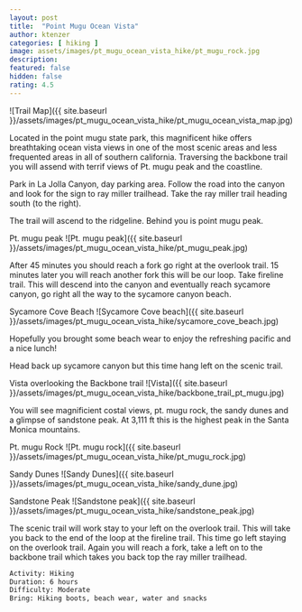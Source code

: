 ```yaml
---
layout: post
title:  "Point Mugu Ocean Vista"
author: ktenzer
categories: [ hiking ]
image: assets/images/pt_mugu_ocean_vista_hike/pt_mugu_rock.jpg
description: 
featured: false
hidden: false
rating: 4.5
---
```

![Trail Map]({{ site.baseurl }}/assets/images/pt_mugu_ocean_vista_hike/pt_mugu_ocean_vista_map.jpg)

Located in the point mugu state park, this magnificent hike offers breathtaking ocean vista views in one of the most scenic areas and less frequented areas in all of southern california. Traversing the backbone trail you will assend with terrif views of Pt. mugu peak and the coastline.

Park in La Jolla Canyon, day parking area. Follow the road into the canyon and look for the sign to ray miller trailhead. Take the ray miller trail heading south (to the right).

The trail will ascend to the ridgeline. Behind you is point mugu peak.

Pt. mugu peak
![Pt. mugu peak]({{ site.baseurl }}/assets/images/pt_mugu_ocean_vista_hike/pt_mugu_peak.jpg)

After 45 minutes you should reach a fork go right at the overlook trail. 15 minutes later you will reach another fork this will be our loop. Take fireline trail. This will descend into the canyon and eventually reach sycamore canyon, go right all the way to the sycamore canyon beach.

Sycamore Cove Beach
![Sycamore Cove beach]({{ site.baseurl }}/assets/images/pt_mugu_ocean_vista_hike/sycamore_cove_beach.jpg)

Hopefully you brought some beach wear to enjoy the refreshing pacific and a nice lunch!

Head back up sycamore canyon but this time hang left on the scenic trail. 

Vista overlooking the Backbone trail
![Vista]({{ site.baseurl }}/assets/images/pt_mugu_ocean_vista_hike/backbone_trail_pt_mugu.jpg)

You will see magnificient costal views, pt. mugu rock, the sandy dunes and a glimpse of sandstone peak. At 3,111 ft this is the highest peak in the Santa Monica mountains.

Pt. mugu Rock
![Pt. mugu rock]({{ site.baseurl }}/assets/images/pt_mugu_ocean_vista_hike/pt_mugu_rock.jpg)

Sandy Dunes
![Sandy Dunes]({{ site.baseurl }}/assets/images/pt_mugu_ocean_vista_hike/sandy_dune.jpg)

Sandstone Peak
![Sandstone peak]({{ site.baseurl }}/assets/images/pt_mugu_ocean_vista_hike/sandstone_peak.jpg)

The scenic trail will work stay to your left on the overlook trail. This will take you back to the end of the loop at the fireline trail. This time go left staying on the overlook trail. Again you will reach a fork, take a left on to the backbone trail which takes you back top the ray miller trailhead.

```html
Activity: Hiking
Duration: 6 hours
Difficulty: Moderate
Bring: Hiking boots, beach wear, water and snacks
```

